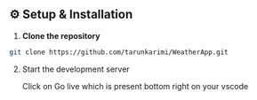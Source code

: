 ## ⚙️ Setup & Installation

1. **Clone the repository**
```bash
git clone https://github.com/tarunkarimi/WeatherApp.git
```

2. Start the development server
 
   Click on Go live which is present bottom right on your vscode
